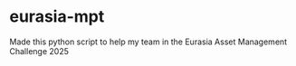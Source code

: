 # eurasia-mpt
Made this python script to help my team in the Eurasia Asset Management Challenge 2025
